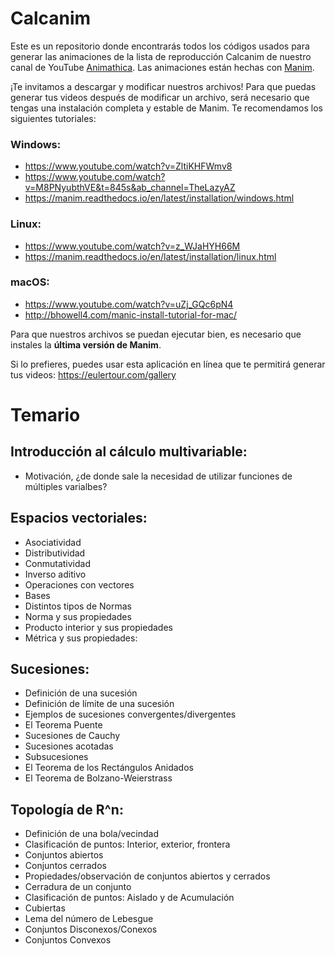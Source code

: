 # Calcanim
Este es un repositorio donde encontrarás todos los códigos usados para generar las animaciones de la lista de reproducción Calcanim de nuestro canal de YouTube [Animathica](https://www.youtube.com/channel/UCzkyH2bxpesubzc87VxqDiA). Las animaciones están hechas con [Manim](https://github.com/3b1b/manim).

¡Te invitamos a descargar y modificar nuestros archivos! Para que puedas generar tus videos después de modificar un archivo, será necesario que tengas una instalación completa y estable de Manim. Te recomendamos los siguientes tutoriales:

### Windows:
  - https://www.youtube.com/watch?v=ZltiKHFWmv8 
  - https://www.youtube.com/watch?v=M8PNyubthVE&t=845s&ab_channel=TheLazyAZ
  - https://manim.readthedocs.io/en/latest/installation/windows.html
### Linux:
  - https://www.youtube.com/watch?v=z_WJaHYH66M
  - https://manim.readthedocs.io/en/latest/installation/linux.html
### macOS:
  - https://www.youtube.com/watch?v=uZj_GQc6pN4
  - http://bhowell4.com/manic-install-tutorial-for-mac/
  
Para que nuestros archivos se puedan ejecutar bien, es necesario que instales la **última versión de Manim**.

Si lo prefieres, puedes usar esta aplicación en línea que te permitirá generar tus videos: 
https://eulertour.com/gallery

# Temario
## Introducción al cálculo multivariable:
  - Motivación, ¿de donde sale la necesidad de utilizar funciones de múltiples varialbes?

## Espacios vectoriales:
  - Asociatividad
  - Distributividad
  - Conmutatividad
  - Inverso aditivo
  - Operaciones con vectores
  - Bases
  - Distintos tipos de Normas
  - Norma y sus propiedades
  - Producto interior y sus propiedades
  - Métrica y sus propiedades:
  
## Sucesiones:
  - Definición de una sucesión
  - Definición de límite de una sucesión
  - Ejemplos de sucesiones convergentes/divergentes
  - El Teorema Puente
  - Sucesiones de Cauchy
  - Sucesiones acotadas
  - Subsucesiones
  - El Teorema de los Rectángulos Anidados
  - El Teorema de Bolzano-Weierstrass 
  
## Topología de R^n:
  - Definición de una bola/vecindad
  - Clasificación de puntos: Interior, exterior, frontera
  - Conjuntos abiertos
  - Conjuntos cerrados
  - Propiedades/observación de conjuntos abiertos y cerrados
  - Cerradura de un conjunto
  - Clasificación de puntos: Aislado y de Acumulación
  - Cubiertas
  - Lema del número de Lebesgue
  - Conjuntos Disconexos/Conexos
  - Conjuntos Convexos
